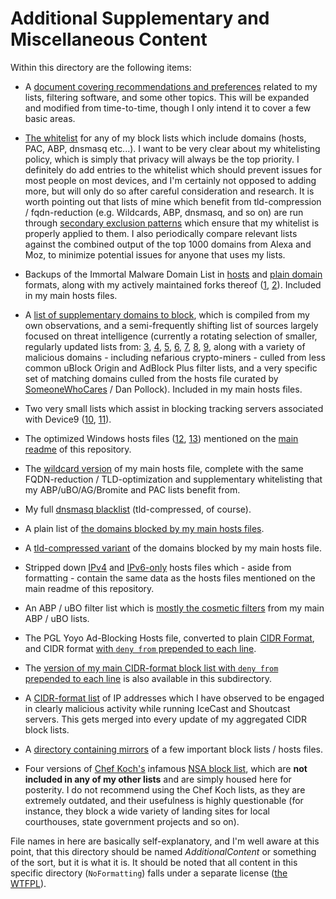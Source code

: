 # Additional Supplementary and Miscellaneous Content
Within this directory are the following items:  

- A [document covering recommendations and preferences](https://github.com/bongochong/CombinedPrivacyBlockLists/blob/master/NoFormatting/prefsandrecs.md) related to my lists, filtering software, and some other topics. This will be expanded and modified from time-to-time, though I only intend it to cover a few basic areas.  

- [The whitelist](https://raw.githubusercontent.com/bongochong/CombinedPrivacyBlockLists/master/NoFormatting/WhitelistedDomains.txt) for any of my block lists which include domains (hosts, PAC, ABP, dnsmasq etc...). I want to be very clear about my whitelisting policy, which is simply that privacy will always be the top priority. I definitely do add entries to the whitelist which should prevent issues for most people on most devices, and I'm certainly not opposed to adding more, but will only do so after careful consideration and research. It is worth pointing out that lists of mine which benefit from tld-compression / fqdn-reduction (e.g. Wildcards, ABP, dnsmasq, and so on) are run through [secondary exclusion patterns](https://raw.githubusercontent.com/bongochong/CombinedPrivacyBlockLists/master/BLT/parsing/wildcardwhitelist.dat) which ensure that my whitelist is properly applied to them. I also periodically compare relevant lists against the combined output of the top 1000 domains from Alexa and Moz, to minimize potential issues for anyone that uses my lists.  

- Backups of the Immortal Malware Domain List in [hosts](https://raw.githubusercontent.com/bongochong/CombinedPrivacyBlockLists/master/NoFormatting/Misc/MD-Immortal_Domains-Backup-HOSTS.txt) and [plain domain](https://raw.githubusercontent.com/bongochong/CombinedPrivacyBlockLists/master/NoFormatting/Misc/MD-Immortal_Domains-Backup.txt) formats, along with my actively maintained forks thereof ([1](https://raw.githubusercontent.com/bongochong/CombinedPrivacyBlockLists/master/NoFormatting/MD-ID-Fork.txt), [2](https://raw.githubusercontent.com/bongochong/CombinedPrivacyBlockLists/master/NoFormatting/MD-ID-H-Fork.txt)). Included in my main hosts files.  

- A [list of supplementary domains to block](https://raw.githubusercontent.com/bongochong/CombinedPrivacyBlockLists/master/NoFormatting/AdditionalSupplementaryHosts.txt), which is compiled from my own observations, and a semi-frequently shifting list of sources largely focused on threat intelligence (currently a rotating selection of smaller, regularly updated lists from: [3](https://github.com/mitchellkrogza/Badd-Boyz-Hosts/), [4](https://github.com/davidonzo/Threat-Intel/), [5](https://github.com/stamparm/maltrail/), [6](https://github.com/DRSDavidSoft/additional-hosts/), [7](https://github.com/tiuxo/hosts/), [8](https://v.firebog.net/hosts/), [9](https://github.com/Ultimate-Hosts-Blacklist/2o7.net), along with a variety of malicious domains - including nefarious crypto-miners - culled from less common uBlock Origin and AdBlock Plus filter lists, and a very specific set of matching domains culled from the hosts file curated by [SomeoneWhoCares](https://someonewhocares.org/) / Dan Pollock). Included in my main hosts files.  

- Two very small lists which assist in blocking tracking servers associated with Device9 ([10](https://github.com/bongochong/CombinedPrivacyBlockLists/blob/master/NoFormatting/Misc/Device9domains-IPv4.txt), [11](https://github.com/bongochong/CombinedPrivacyBlockLists/blob/master/NoFormatting/Misc/Device9domains-IPv6.txt)).  

- The optimized Windows hosts files ([12](https://raw.githubusercontent.com/bongochong/CombinedPrivacyBlockLists/master/NoFormatting/optimized-win.hosts), [13](https://raw.githubusercontent.com/bongochong/CombinedPrivacyBlockLists/master/NoFormatting/optimized-win-Dual.hosts)) mentioned on the [main readme](https://raw.githubusercontent.com/bongochong/CombinedPrivacyBlockLists/master/README.md) of this repository.  

- The [wildcard version](https://raw.githubusercontent.com/bongochong/CombinedPrivacyBlockLists/master/NoFormatting/cpbl-wildcard-blacklist.txt) of my main hosts file, complete with the same FQDN-reduction / TLD-optimization and supplementary whitelisting that my ABP/uBO/AG/Bromite and PAC lists benefit from.  

- My full [dnsmasq blacklist](https://raw.githubusercontent.com/bongochong/CombinedPrivacyBlockLists/master/NoFormatting/cpbl-dnsmasq.txt) (tld-compressed, of course).  

- A plain list of [the domains blocked by my main hosts files](https://raw.githubusercontent.com/bongochong/CombinedPrivacyBlockLists/master/NoFormatting/BlacklistedDomains.txt).  

- A [tld-compressed variant](https://raw.githubusercontent.com/bongochong/CombinedPrivacyBlockLists/master/NoFormatting/cpbl-ctld.txt) of the domains blocked by my main hosts file.  

- Stripped down [IPv4](https://raw.githubusercontent.com/bongochong/CombinedPrivacyBlockLists/master/NoFormatting/hosts.final) and [IPv6-only](https://raw.githubusercontent.com/bongochong/CombinedPrivacyBlockLists/master/NoFormatting/hostsIPv6.final) hosts files which - aside from formatting - contain the same data as the hosts files mentioned on the main readme of this repository.  

- An ABP / uBO filter list which is [mostly the cosmetic filters](https://raw.githubusercontent.com/bongochong/CombinedPrivacyBlockLists/master/NoFormatting/cpbl-abp-cosmetic-only.txt) from my main ABP / uBO lists.  

- The PGL Yoyo Ad-Blocking Hosts file, converted to plain [CIDR Format](https://raw.githubusercontent.com/bongochong/CombinedPrivacyBlockLists/master/NoFormatting/pgl-yoyo-hosts.cidr), and CIDR format [with `deny from` prepended to each line](https://raw.githubusercontent.com/bongochong/CombinedPrivacyBlockLists/master/NoFormatting/pgl-yoyo-hosts-deny.cidr).  

- The [version of my main CIDR-format block list with `deny from` prepended to each line](https://raw.githubusercontent.com/bongochong/CombinedPrivacyBlockLists/master/NoFormatting/combined-denied.cidr) is also available in this subdirectory.  

- A [CIDR-format list](https://raw.githubusercontent.com/bongochong/CombinedPrivacyBlockLists/master/NoFormatting/personal-entries.cidr) of IP addresses which I have observed to be engaged in clearly malicious activity while running IceCast and Shoutcast servers. This gets merged into every update of my aggregated CIDR block lists.  

- A [directory containing mirrors](https://github.com/bongochong/CombinedPrivacyBlockLists/tree/master/NoFormatting/Mirrors) of a few important block lists / hosts files.  

- Four versions of [Chef Koch's](https://github.com/CHEF-KOCH) infamous [NSA block list](https://github.com/bongochong/CombinedPrivacyBlockLists/tree/master/NoFormatting/Misc/NSABlockLists), which are **not included in any of my other lists** and are simply housed here for posterity. I do not recommend using the Chef Koch lists, as they are extremely outdated, and their usefulness is highly questionable (for instance, they block a wide variety of landing sites for local courthouses, state government projects and so on).  

File names in here are basically self-explanatory, and I'm well aware at this point, that this directory should be named *AdditionalContent* or something of the sort, but it is what it is. It should be noted that all content in this specific directory (`NoFormatting`) falls under a separate license ([the WTFPL](http://www.wtfpl.net/txt/copying/)).
